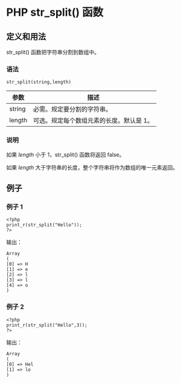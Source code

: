# PHP str_split() 函数



## 定义和用法

str_split() 函数把字符串分割到数组中。

### 语法

```
str_split(string,length)
```

| 参数 | 描述 |
| --- | --- |
| string | 必需。规定要分割的字符串。 |
| length | 可选。规定每个数组元素的长度。默认是 1。 |

### 说明

如果 _length_ 小于 1，str_split() 函数将返回 false。

如果 _length_ 大于字符串的长度，整个字符串将作为数组的唯一元素返回。

## 例子

### 例子 1

```
<?php
print_r(str_split("Hello"));
?>
```

输出：

```
Array
(
[0] => H
[1] => e
[2] => l
[3] => l
[4] => o
)
```

### 例子 2

```
<?php
print_r(str_split("Hello",3));
?>
```

输出：

```
Array
(
[0] => Hel
[1] => lo
)
```



